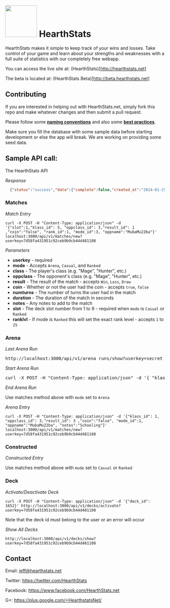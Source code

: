 # <a href="http://hearthstats.net/"><img src="http://www.hearthstats.net/assets/hearthstatslogo.png" width="100px"/></a> HearthStats

HearthStats makes it simple to keep track of your wins and losses. Take control of your game and learn about your strengths and weaknesses with a full suite of statistics with our completely free webapp.

You can access the live site at: (HearthStats)[http://hearthstats.net]

The beta is located at: (HearthStats Beta)[http://beta.hearthstats.net]

## Contributing

If you are interested in helping out with HearthStats.net, simply fork this repo and make whatever changes and then submit a pull request.

Please follow some [**naming conventions**](itsignals.cascadia.com.au/?p=7) and also some [**best practices**](http://www.sitepoint.com/10-ruby-on-rails-best-practices/).

Make sure you fill the database with some sample data before starting development or else the app will break. We are working on providing some seed data.

## Sample API call:

The HearthStats API

*Response*
```json
  {"status":"success","data":{"complete":false,"created_at":"2014-01-25T19:15:53Z","dust":0,"gold":0,"id":1833,"notes":null,"patch":"current","updated_at":"2014-01-25T19:15:53Z","user_id":1,"userclass":"Rogue"}}
```

### Matches

*Match Entry*
```
curl -X POST -H "Content-Type: application/json" -d '{"slot":1,"klass_id": 5, "oppclass_id": 3,"result_id": 1 ,"coin":"false", "rank_id":1, "mode_id":3, "oppname":"MubaMu22ba"}' localhost:3000/api/v1/matches/new?userkey=7d58fa431951c92ceb9b9cb44d481108
```

*Parameters*

* **userkey** - required
* **mode** - Accepts `Arena`, `Casual`, and `Ranked` 
* **class** - The player's class (e.g. "Mage", "Hunter", etc.)
* **oppclass** - The opponent's class (e.g. "Mage", "Hunter", etc.)
* **result** - The result of the match - accepts `Win`, `Loss`, `Draw`
* **coin** - Whether or not the user had the coin - accepts `true`, `false`
* **numturns** - The number of turns the user had in the match
* **duration** - The duration of the match in seconds
* **notes** - Any notes to add to the match
* **slot** - The deck slot number from 1 to 9 - required when `mode` is `Casual` or `Ranked`
* **ranklvl** - If mode is `Ranked` this will set the exact rank level - accepts `1` to `25`


### Arena

*Last Arena Run*
<pre>
http://localhost:3000/api/v1/arena_runs/show?userkey=secret
</pre>

*Start Arena Run*
<pre>
curl -X POST -H "Content-Type: application/json" -d '{ "klass_id": 2 }' localhost:3000/api/v1/arena_runs/new?userkey=0e7f8484496dd312c589ef21a507c393
</pre>

*End Arena Run*

Use matches method above with `mode` set to `Arena`

*Arena Entry*
```
curl -X POST -H "Content-Type: application/json" -d '{"klass_id": 1, "oppclass_id": 3,"result_id": 3 ,"coin":"false", "mode_id":1, "oppname":"MubaMu22ba", "notes":"Schooling"}' localhost:3000/api/v1/matches/new?userkey=7d58fa431951c92ceb9b9cb44d481108
```

### Constructed

*Constructed Entry*

Use matches method above with `mode` set to `Casual` or `Ranked`

### Deck

*Activate/Deactivate Deck*
```
curl -X POST -H "Content-Type: application/json" -d '{"deck_id": 1652}' http://localhost:3000/api/v1/decks/activate?userkey=7d58fa431951c92ceb9b9cb44d481108
```
Note that the deck id must belong to the user or an error will occur

*Show All Decks*
```
http://localhost:3000/api/v1/decks/show?userkey=7d58fa431951c92ceb9b9cb44d481108
```

Contact
-------

Email: jeff@hearthstats.net

Twitter: https://twitter.com/HearthStats

Facebook: https://www.facebook.com/HearthStats.net

G+: https://plus.google.com/+HearthstatsNet/
